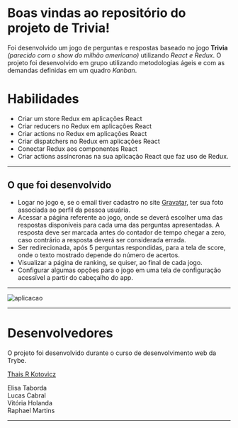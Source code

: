 # Boas vindas ao repositório do projeto de Trivia!

Foi desenvolvido um jogo de perguntas e respostas baseado no jogo **Trivia** _(parecido com o show do milhão americano)_ utilizando _React e Redux_. O projeto foi desenvolvido em grupo utilizando metodologias ágeis e com as demandas definidas em um quadro _Kanban_. 

# Habilidades

  - Criar um store Redux em aplicações React
  - Criar reducers no Redux em aplicações React
  - Criar actions no Redux em aplicações React
  - Criar dispatchers no Redux em aplicações React
  - Conectar Redux aos componentes React
  - Criar actions assíncronas na sua aplicação React que faz uso de Redux.

---

## O que foi desenvolvido

  - Logar no jogo e, se o email tiver cadastro no site [Gravatar](https://pt.gravatar.com/), ter sua foto associada ao perfil da pessoa usuária.
  - Acessar a página referente ao jogo, onde se deverá escolher uma das respostas disponíveis para cada uma das perguntas apresentadas. A resposta deve ser marcada antes do contador de tempo chegar a zero, caso contrário a resposta deverá ser considerada errada.
  - Ser redirecionada, após 5 perguntas respondidas, para a tela de score, onde o texto mostrado depende do número de acertos.
  - Visualizar a página de ranking, se quiser, ao final de cada jogo.
  - Configurar algumas opções para o jogo em uma tela de configuração acessível a partir do cabeçalho do app.

---

![aplicacao](/public/aplication.gif)

---

# Desenvolvedores

O projeto foi desenvolvido durante o curso de desenvolvimento web da Trybe.

[Thais R Kotovicz](https://www.linkedin.com/in/thaiskotovicz/)

Elisa Taborda <br />
Lucas Cabral <br />
Vitória Holanda <br />
Raphael Martins <br />

---
